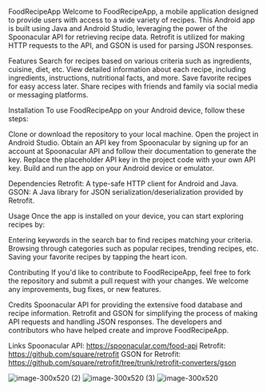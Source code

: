
FoodRecipeApp
Welcome to FoodRecipeApp, a mobile application designed to provide users with access to a wide variety of recipes. This Android app is built using Java and Android Studio, leveraging the power of the Spoonacular API for retrieving recipe data. Retrofit is utilized for making HTTP requests to the API, and GSON is used for parsing JSON responses.

Features
Search for recipes based on various criteria such as ingredients, cuisine, diet, etc.
View detailed information about each recipe, including ingredients, instructions, nutritional facts, and more.
Save favorite recipes for easy access later.
Share recipes with friends and family via social media or messaging platforms.

Installation
To use FoodRecipeApp on your Android device, follow these steps:

Clone or download the repository to your local machine.
Open the project in Android Studio.
Obtain an API key from Spoonacular by signing up for an account at Spoonacular API and follow their documentation to generate the key. 
Replace the placeholder API key in the project code with your own API key.
Build and run the app on your Android device or emulator.

Dependencies
Retrofit: A type-safe HTTP client for Android and Java.
GSON: A Java library for JSON serialization/deserialization provided by Retrofit.

Usage
Once the app is installed on your device, you can start exploring recipes by:

Entering keywords in the search bar to find recipes matching your criteria.
Browsing through categories such as popular recipes, trending recipes, etc.
Saving your favorite recipes by tapping the heart icon.

Contributing
If you'd like to contribute to FoodRecipeApp, feel free to fork the repository and submit a pull request with your changes. We welcome any improvements, bug fixes, or new features.

Credits
Spoonacular API for providing the extensive food database and recipe information.
Retrofit and GSON for simplifying the process of making API requests and handling JSON responses.
The developers and contributors who have helped create and improve FoodRecipeApp.

Links
Spoonacular API: https://spoonacular.com/food-api
Retrofit: https://github.com/square/retrofit
GSON for Retrofit: https://github.com/square/retrofit/tree/trunk/retrofit-converters/gson


![image-300x520 (2)](https://github.com/applesleaf/FoodRecipeApp/assets/126444266/05560f1e-28fa-437a-afd1-16f76fc59d31)
![image-300x520 (3)](https://github.com/applesleaf/FoodRecipeApp/assets/126444266/c4f1cdca-f9a8-4b59-b93e-a35025f8d57f)
![image-300x520](https://github.com/applesleaf/FoodRecipeApp/assets/126444266/9e1a9433-9719-4634-8d53-2c34bec35245)

